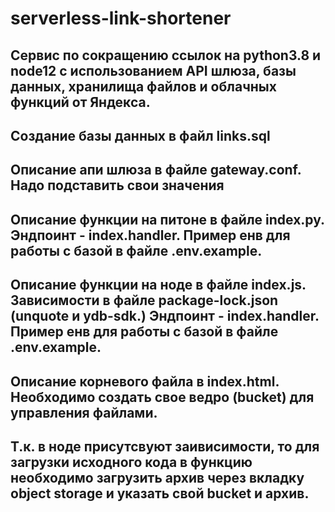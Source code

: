 # serverless-link-shortener
## Сервис по сокращению ссылок на python3.8 и node12 с использованием API шлюза, базы данных, хранилища файлов и облачных функций от Яндекса.
## Создание базы данных в файл links.sql
## Описание апи шлюза в файле gateway.conf. Надо подставить свои значения
## Описание функции на питоне в файле index.py. Эндпоинт - index.handler. Пример енв для работы с базой в файле .env.example.
## Описание функции на ноде в файле index.js. Зависимости в файле package-lock.json (unquote и ydb-sdk.) Эндпоинт - index.handler. Пример енв для работы с базой в файле .env.example.
## Описание корневого файла в index.html. Необходимо создать свое ведро (bucket) для управления файлами.
## Т.к. в ноде присутсвуют заивисимости, то для загрузки исходного кода в функцию необходимо загрузить архив через вкладку object storage и указать свой bucket и архив.
